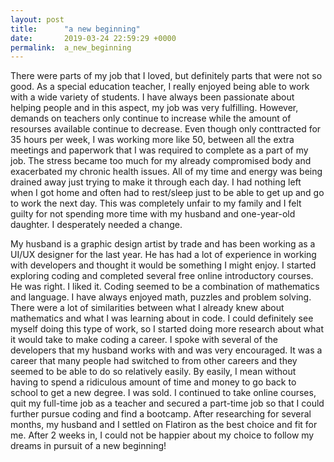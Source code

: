 ```yaml
---
layout: post
title:      "a new beginning"
date:       2019-03-24 22:59:29 +0000
permalink:  a_new_beginning
---
```




There were parts of my job that I loved, but definitely parts that were not so good. As a special education teacher, I really enjoyed being able to work with a wide variety of students. I have always been passionate about helping people and in this aspect, my job was very fulfilling. However, demands on teachers only continue to increase while the amount of resourses available continue to decrease. Even though only conttracted for 35 hours per week, I was working more like 50, between all the extra meetings and paperwork that I was required to complete as a part of my job. The stress became too much for my already compromised body and exacerbated my chronic health issues. All of my time and energy was being drained away just trying to make it through each day. I had nothing left when I got home and often had to rest/sleep just to be able to get up and go to work the next day. This was completely unfair to my family and I felt guilty for not spending more time with my husband and one-year-old daughter. I desperately needed a change. 

My husband is a graphic design artist by trade and has been working as a UI/UX designer for the last year. He has had a lot of experience in working with developers and thought it would be something I might enjoy. I started exploring coding and completed several free online introductory courses. He was right. I liked it. Coding seemed to be a combination of mathematics and language. I have always enjoyed math, puzzles and problem solving. There were a lot of similarities between what I already knew about mathematics and what I was learning about in code. I could definitely see myself doing this type of work, so I started doing more research about what it would take to make coding a career. I spoke with several of the developers that my husband works with and was very encouraged. It was a career that many people had switched to from other careers and they seemed to be able to do so relatively easily. By easily, I mean without having to spend a ridiculous amount of time and money to go back to school to get a new degree. I was sold. I continued to take online courses, quit my full-time job as a teacher and secured a part-time job so that I could further pursue coding and find a bootcamp. After researching for several months, my husband and I settled on Flatiron as the best choice and fit for me. After 2 weeks in, I could not be happier about my choice to follow my dreams in pursuit of a new beginning!

